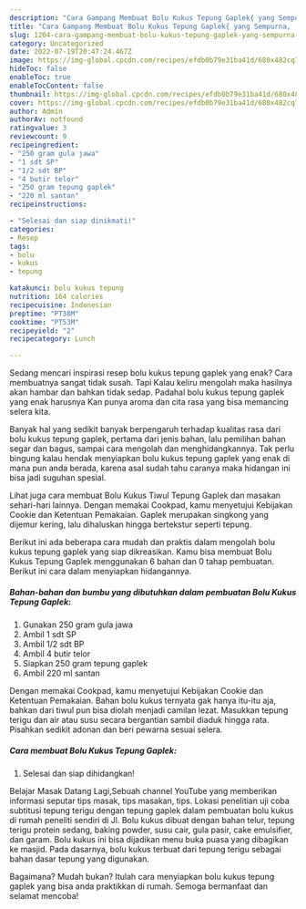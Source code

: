 ```yaml
---
description: "Cara Gampang Membuat Bolu Kukus Tepung Gaplek{ yang Sempurna,  Menu Buat lebaran"
title: "Cara Gampang Membuat Bolu Kukus Tepung Gaplek{ yang Sempurna,  Menu Buat lebaran"
slug: 1204-cara-gampang-membuat-bolu-kukus-tepung-gaplek-yang-sempurna-menu-buat-lebaran
category: Uncategorized
date: 2022-07-19T20:47:24.467Z
image: https://img-global.cpcdn.com/recipes/efdb0b79e31ba41d/680x482cq70/bolu-kukus-tepung-gaplek-foto-resep-utama.jpg
hideToc: false
enableToc: true
enableTocContent: false
thumbnail: https://img-global.cpcdn.com/recipes/efdb0b79e31ba41d/680x482cq70/bolu-kukus-tepung-gaplek-foto-resep-utama.jpg
cover: https://img-global.cpcdn.com/recipes/efdb0b79e31ba41d/680x482cq70/bolu-kukus-tepung-gaplek-foto-resep-utama.jpg
author: Admin
authorAv: notfound
ratingvalue: 3
reviewcount: 9
recipeingredient:
- "250 gram gula jawa"
- "1 sdt SP"
- "1/2 sdt BP"
- "4 butir telor"
- "250 gram tepung gaplek"
- "220 ml santan"
recipeinstructions:

- "Selesai dan siap dinikmati!"
categories:
- Resep
tags:
- bolu
- kukus
- tepung

katakunci: bolu kukus tepung 
nutrition: 164 calories
recipecuisine: Indonesian
preptime: "PT38M"
cooktime: "PT53M"
recipeyield: "2"
recipecategory: Lunch

---
```



Sedang mencari inspirasi resep bolu kukus tepung gaplek yang enak? Cara membuatnya sangat tidak susah. Tapi Kalau keliru mengolah maka hasilnya akan hambar dan bahkan tidak sedap. Padahal bolu kukus tepung gaplek yang enak harusnya Kan punya aroma dan cita rasa yang bisa memancing selera kita.


Banyak hal yang sedikit banyak berpengaruh terhadap kualitas rasa dari bolu kukus tepung gaplek, pertama dari jenis bahan, lalu pemilihan bahan segar dan bagus, sampai cara mengolah dan menghidangkannya. Tak perlu bingung kalau hendak menyiapkan bolu kukus tepung gaplek yang enak di mana pun anda berada, karena asal sudah tahu caranya maka hidangan ini bisa jadi suguhan spesial.

Lihat juga cara membuat Bolu Kukus Tiwul Tepung Gaplek dan masakan sehari-hari lainnya. Dengan memakai Cookpad, kamu menyetujui Kebijakan Cookie dan Ketentuan Pemakaian. Gaplek merupakan singkong yang dijemur kering, lalu dihaluskan hingga bertekstur seperti tepung.


Berikut ini ada beberapa cara mudah dan praktis dalam mengolah bolu kukus tepung gaplek yang siap dikreasikan. Kamu bisa membuat Bolu Kukus Tepung Gaplek menggunakan 6 bahan dan 0 tahap pembuatan. Berikut ini cara dalam menyiapkan hidangannya.

<!--inarticleads1-->

##### Bahan-bahan dan bumbu yang dibutuhkan dalam pembuatan Bolu Kukus Tepung Gaplek:

1. Gunakan 250 gram gula jawa
1. Ambil 1 sdt SP
1. Ambil 1/2 sdt BP
1. Ambil 4 butir telor
1. Siapkan 250 gram tepung gaplek
1. Ambil 220 ml santan


Dengan memakai Cookpad, kamu menyetujui Kebijakan Cookie dan Ketentuan Pemakaian. Bahan bolu kukus ternyata gak hanya itu-itu aja, bahkan dari tiwul pun bisa diolah menjadi camilan lezat. Masukkan tepung terigu dan air atau susu secara bergantian sambil diaduk hingga rata. Pisahkan sedikit adonan dan beri pewarna sesuai selera. 

<!--inarticleads2-->

##### Cara membuat Bolu Kukus Tepung Gaplek:


1. Selesai dan siap dihidangkan!

Belajar Masak Datang Lagi,Sebuah channel YouTube yang memberikan informasi seputar tips masak, tips masakan, tips. Lokasi penelitian uji coba subtitusi tepung terigu dengan tepung gaplek dalam pembuatan bolu kukus di rumah peneliti sendiri di Jl. Bolu kukus dibuat dengan bahan telur, tepung terigu protein sedang, baking powder, susu cair, gula pasir, cake emulsifier, dan garam. Bolu kukus ini bisa dijadikan menu buka puasa yang dibagikan ke masjid. Pada dasarnya, bolu kukus terbuat dari tepung terigu sebagai bahan dasar tepung yang digunakan. 

Bagaimana? Mudah bukan? Itulah cara menyiapkan bolu kukus tepung gaplek yang bisa anda praktikkan di rumah. Semoga bermanfaat dan selamat mencoba!
